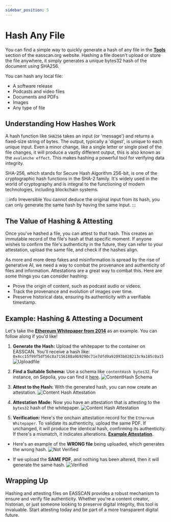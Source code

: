 ```yaml
---
sidebar_position: 5
---
```


# Hash Any File
You can find a simple way to quickly generate a hash of any file in the [**Tools**](https://easscan.org/tools) section of the easscan.org website. Hashing a file doesn't upload or store the file anywhere, it simply generates a unique bytes32 hash of the document using SHA256. 

You can hash any local file:
- A software release
- Podcasts and video files
- Documents and PDFs
- Images
- Any type of file

## Understanding How Hashes Work
A hash function like `SHA256` takes an input (or 'message') and returns a fixed-size string of bytes. The output, typically a 'digest', is unique to each unique input. Even a minor change, like a single letter or single pixel of the file changes, it will produce a vastly different output, this is also known as the `avalanche effect`. This makes hashing a powerful tool for verifying data integrity. 

SHA-256, which stands for Secure Hash Algorithm 256-bit, is one of the cryptographic hash functions in the SHA-2 family. It's widely used in the world of cryptography and is integral to the functioning of modern technologies, including blockchain systems.

:::info Irreversible
You cannot deduce the original input from its hash, you can only generate the same hash by having the same input.
:::

## The Value of Hashing & Attesting
Once you've hashed a file, you can attest to that hash. This creates an immutable record of the file's hash at that specific moment. If anyone wishes to confirm the file's authenticity in the future, they can refer to your attestation, upload the same file, and check if the hashes align.

As more and more deep fakes and misinformation is spread by the rise of generative AI, we need a way to combat the provenance and authenticity of files and information. Attestations are a great way to combat this. Here are some things you can consider hashing:
- Prove the origin of content, such as podcast audio or videos.
- Track the provenance and evolution of images over time.
- Preserve historical data, ensuring its authenticity with a verifiable timestamp.

## Example: Hashing & Attesting a Document 
Let's take the [**Ethereum Whitepaper from 2014**](https://ethereum.org/669c9e2e2027310b6b3cdce6e1c52962/Ethereum_Whitepaper_-_Buterin_2014.pdf) as an example. You can follow along if you'd like!

1. **Generate the Hash:** Upload the whitepaper to the container on EASSCAN. You'll receive a hash like:
`0x4cc15f99f5df56c8a7156188a9b9290c71e7dfd9a92093b028213c9a185c0a15`
![Uploadfile](./img/get-a-hash.png)

2. **Find a Suitable Schema:** Use a schema like `contentHash bytes32`. For instance, on Sepolia, you can find it [here](https://sepolia.easscan.org/schema/view/0xdf4c41ea0f6263c72aa385580124f41f2898d3613e86c50519fc3cfd7ff13ad4).
![ContentHash Schema](./img/content-hash-schema.png)

3. **Attest to the Hash:** With the generated hash, you can now create an attestation.
![Content Hash Attestation](./img/make-hash-attestation.png)

4. **Attestation Made:** Now you have an attestation that is attesting to the `bytes32` hash of the whitepaper.
![Content Hash Attestation](./img/hash-attestation.png)

5. **Verification:** Here's the onchain attestation record for the `Ethereum Whitepaper`. To validate its authenticity, upload the same PDF. If unchanged, it will produce the identical hash, confirming its authenticity. If there's a mismatch, it indicates alterations.
[**Example Attestation**](https://sepolia.easscan.org/attestation/view/0xb2fd51f0b6f71baa4fbca4f6761e5e8125fd48984de793b684192ccb20c7e09e).

- Here's an example of the **WRONG file** being uploaded, which generates the wrong hash.
![Not Verified](./img/not-verified-hash.png)

- If we upload the **SAME PDF**, and nothing has been altered, then it will generate the same hash.
![Verified](./img/verified-hash.png)

## Wrapping Up
Hashing and attesting files on EASSCAN provides a robust mechanism to ensure and verify file authenticity. Whether you're a content creator, historian, or just someone looking to preserve digital integrity, this tool is invaluable. Start attesting today and be part of a more transparent digital future.
